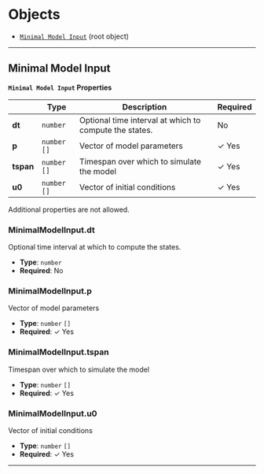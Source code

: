 # Objects
* [`Minimal Model Input`](#reference-minimalmodelinput) (root object)


---------------------------------------
<a name="reference-minimalmodelinput"></a>
## Minimal Model Input

**`Minimal Model Input` Properties**

|   |Type|Description|Required|
|---|---|---|---|
|**dt**|`number`|Optional time interval at which to compute the states.|No|
|**p**|`number` `[]`|Vector of model parameters| &#10003; Yes|
|**tspan**|`number` `[]`|Timespan over which to simulate the model| &#10003; Yes|
|**u0**|`number` `[]`|Vector of initial conditions| &#10003; Yes|

Additional properties are not allowed.

### MinimalModelInput.dt

Optional time interval at which to compute the states.

* **Type**: `number`
* **Required**: No

### MinimalModelInput.p

Vector of model parameters

* **Type**: `number` `[]`
* **Required**:  &#10003; Yes

### MinimalModelInput.tspan

Timespan over which to simulate the model

* **Type**: `number` `[]`
* **Required**:  &#10003; Yes

### MinimalModelInput.u0

Vector of initial conditions

* **Type**: `number` `[]`
* **Required**:  &#10003; Yes




---------------------------------------
<a name="reference-"></a>
## 

